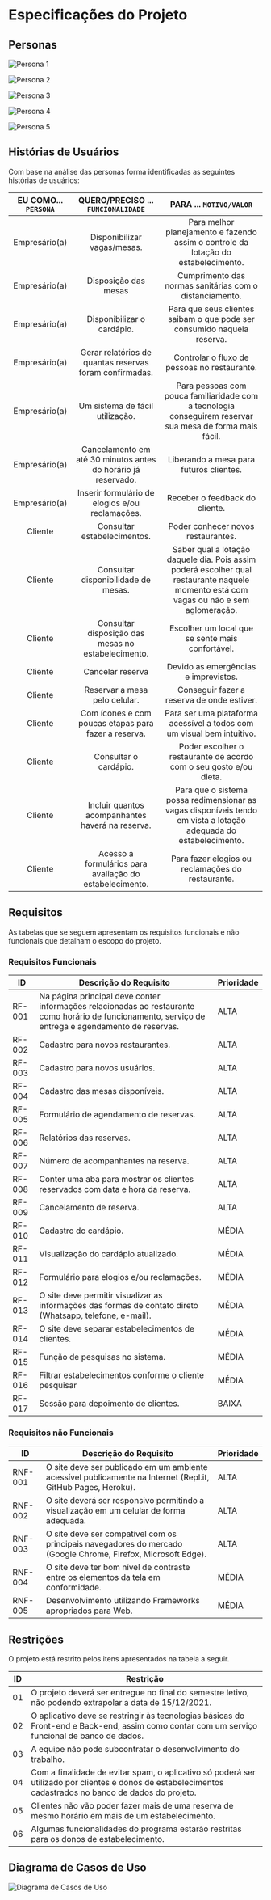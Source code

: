 # Especificações do Projeto

## Personas

![Persona 1](img/persona1.png)



![Persona 2](img/persona2.png)



![Persona 3](img/persona3.png)



![Persona 4](img/persona4.png)



![Persona 5](img/persona5.png)



## Histórias de Usuários

Com base na análise das personas forma identificadas as seguintes histórias de usuários:

| EU COMO... `PERSONA` |              QUERO/PRECISO ... `FUNCIONALIDADE`              |                   PARA ... `MOTIVO/VALOR`                    |
| :------------------: | :----------------------------------------------------------: | :----------------------------------------------------------: |
|    Empresário(a)     |                 Disponibilizar vagas/mesas.                  | Para melhor planejamento e fazendo assim o controle da lotação do estabelecimento. |
|    Empresário(a)     |                     Disposição das mesas                     |   Cumprimento das normas sanitárias com o distanciamento.    |
|    Empresário(a)     |                  Disponibilizar o cardápio.                  | Para que seus clientes saibam o que pode ser consumido naquela reserva. |
|    Empresário(a)     |   Gerar relatórios de quantas reservas foram confirmadas.    |         Controlar o fluxo de pessoas no restaurante.         |
|    Empresário(a)     |               Um sistema de fácil utilização.                | Para pessoas com pouca familiaridade com a tecnologia conseguirem reservar sua mesa de forma mais fácil. |
|    Empresário(a)     | Cancelamento em até 30 minutos antes do horário já reservado. |           Liberando a mesa para futuros clientes.            |
|    Empresário(a)     |       Inserir formulário de elogios e/ou reclamações.        |                Receber o feedback do cliente.                |
|       Cliente        |                 Consultar estabelecimentos.                  |              Poder conhecer novos restaurantes.              |
|       Cliente        |             Consultar disponibilidade de mesas.              | Saber qual a lotação daquele dia. Pois assim poderá escolher qual restaurante naquele momento está com vagas ou não e sem aglomeração. |
|       Cliente        |      Consultar disposição das mesas no estabelecimento.      |       Escolher um local que se sente mais confortável.       |
|       Cliente        |                       Cancelar reserva                       |             Devido as emergências e imprevistos.             |
|       Cliente        |                Reservar a mesa pelo celular.                 |          Conseguir fazer a reserva de onde estiver.          |
|       Cliente        |     Com ícones e com poucas etapas para fazer a reserva.     | Para ser uma plataforma acessível a todos com um visual bem intuitivo. |
|       Cliente        |                    Consultar o cardápio.                     | Poder escolher o restaurante de acordo com o seu gosto e/ou dieta. |
|       Cliente        |       Incluir quantos acompanhantes haverá na reserva.       | Para que o sistema possa redimensionar as vagas disponíveis tendo em vista a lotação adequada do estabelecimento. |
|       Cliente        |   Acesso a formulários para avaliação do estabelecimento.    |      Para fazer elogios ou reclamações do restaurante.       |



## Requisitos

As tabelas que se seguem apresentam os requisitos funcionais e não funcionais que detalham o escopo do projeto.

### Requisitos Funcionais

|ID    | Descrição do Requisito  | Prioridade |
|------|-----------------------------------------|----|
|RF-001| Na página principal deve conter informações relacionadas ao restaurante como horário de funcionamento, serviço de entrega e agendamento de reservas. | ALTA |
|RF-002| Cadastro para novos restaurantes.                            | ALTA |
|RF-003| Cadastro para novos usuários.                                | ALTA |
|RF-004| Cadastro das mesas disponíveis.                              | ALTA       |
|RF-005| Formulário de agendamento de reservas.                       | ALTA       |
|RF-006| Relatórios das reservas.                                     | ALTA       |
|RF-007| Número de acompanhantes na reserva.                          | ALTA |
|RF-008| Conter uma aba para mostrar os clientes reservados com data e hora da reserva. | ALTA |
|RF-009| Cancelamento de reserva.                                     | ALTA |
|RF-010| Cadastro do cardápio.                                        | MÉDIA |
|RF-011| Visualização do cardápio atualizado. | MÉDIA |
|RF-012| Formulário para elogios e/ou reclamações. | MÉDIA |
|RF-013| O site deve permitir visualizar as informações das formas de contato direto (Whatsapp, telefone, e-mail). | MÉDIA |
|RF-014| O site deve separar estabelecimentos de clientes. | MÉDIA |
|RF-015| Função de pesquisas no sistema.                              | MÉDIA      |
|RF-016| Filtrar estabelecimentos conforme o cliente pesquisar        | MÉDIA      |
|RF-017| Sessão para depoimento de clientes.                          | BAIXA      |

### Requisitos não Funcionais

|ID     | Descrição do Requisito  |Prioridade |
|-------|-------------------------|----|
|RNF-001| O site deve ser publicado em um ambiente acessível publicamente na Internet (Repl.it, GitHub Pages, Heroku). | ALTA |
|RNF-002| O site deverá ser responsivo permitindo a visualização em um celular de forma adequada. | ALTA |
|RNF-003| O site deve ser compatível com os principais navegadores do mercado (Google Chrome, Firefox, Microsoft Edge). | ALTA |
|RNF-004| O site deve ter bom nível de contraste entre os elementos da tela em conformidade. | MÉDIA |
|RNF-005| Desenvolvimento utilizando Frameworks apropriados para Web. | MÉDIA |



## Restrições

O projeto está restrito pelos itens apresentados na tabela a seguir.

| ID   | Restrição                                                    |
| ---- | ------------------------------------------------------------ |
| 01   | O projeto deverá ser entregue no final do semestre letivo, não podendo extrapolar a data de 15/12/2021. |
| 02   | O aplicativo deve se restringir às tecnologias básicas do Front-end e Back-end, assim como contar com um serviço funcional de banco de dados. |
| 03   | A equipe não pode subcontratar o desenvolvimento do trabalho. |
| 04   | Com a finalidade de evitar spam, o aplicativo só poderá ser utilizado por clientes e donos de estabelecimentos cadastrados no banco de dados do projeto. |
| 05   | Clientes não vão poder fazer mais de uma reserva de mesmo horário em mais de um estabelecimento. |
| 06   | Algumas funcionalidades do programa estarão restritas para os donos de estabelecimento. |



## Diagrama de Casos de Uso

![Diagrama de Casos de Uso](img/diagrama-de-uso.png)
